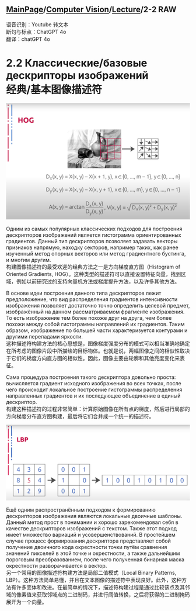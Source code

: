 ## [MainPage](../../index.md)/[Computer Vision](../README.md)/[Lecture](../Lecture.md)/2-2 RAW

语音识别：Youtube 转文本  
断句与标点：ChatGPT 4o  
翻译：chatGPT 4o  

<!-- ![](../pic/Lecture2-2.1.png) -->

# 2.2 Классические/базовые дескрипторы изображений <br>经典/基本图像描述符

![](../pic/Lecture2-2.2.png)

Одним из самых популярных классических подходов для построения дескрипторов изображений является гистограмма ориентированных градиентов. Данный тип дескрипторов позволяет задавать векторы признаков напрямую, находку секторов, например таких, как ранее изученный метод опорных векторов или метод градиентного бустинга, и многим другим.  
构建图像描述符的最受欢迎的经典方法之一是方向梯度直方图（Histogram of Oriented Gradients, HOG）。这种类型的描述符可以直接设置特征向量，找到区域，例如以前研究过的支持向量机方法或梯度提升方法，以及许多其他方法。

В основе идеи построения данного типа дескрипторов лежит предположение, что вид распределения градиентов интенсивности изображения позволяет достаточно точно определить целевой предмет, изображённый на данном рассматриваемом фрагменте изображения. То есть изображение тем более похоже друг на друга, чем более похожи между собой гистограммы направлений их градиентов. Таким образом, изображение по большей части характеризуется контурами и другими перепадами яркости.  
这种描述符构建方法的核心思想是，图像梯度强度分布的模式可以相当准确地确定在所考虑的图像片段中所描绘的目标物体。也就是说，两幅图像之间的相似性取决于它们的梯度方向直方图的相似性。因此，图像主要由轮廓和其他亮度变化来表征。

Сама процедура построения такого дескриптора довольно проста: вычисляется градиент исходного изображения во всех точках, после чего происходит локальное построение гистограммы распределения направленных градиентов и их последующее объединение в единый дескриптор.  
构建这种描述符的过程非常简单：计算原始图像在所有点的梯度，然后进行局部的方向梯度分布直方图构建，最后将它们合并成一个统一的描述符。

![](../pic/Lecture2-2.3.png)

Ещё одним распространённым подходом к формированию дескрипторов изображения являются локальные двоичные шаблоны. Данный метод прост в понимании и хорошо зарекомендовал себя в качестве дескрипторов изображений с текстом. Также этот подход имеет множество вариаций и усовершенствований. В простейшем случае процесс формирования дескриптора представляет собой получение двоичного кода окрестности точки путём сравнения значений пикселей в этой точке и окрестности, а также дальнейшим пороговым преобразованием, после чего полученная бинарная маска окрестности разворачивается в вектор.  
另一个常用的图像描述符构建方法是局部二值模式（Local Binary Patterns, LBP）。这种方法简单易懂，并且在文本图像的描述符中表现良好。此外，这种方法有许多变体和改进。在最简单的情况下，描述符构建过程是通过比较该点及其邻域的像素值来获取邻域点的二进制码，并进行阈值转换，之后将获得的二进制掩码展开为一个向量。